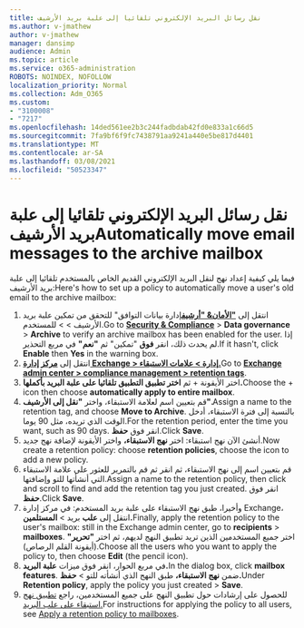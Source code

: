 ```yaml
---
title: نقل رسائل البريد الإلكتروني تلقائيا إلى علبة بريد الأرشيف
ms.author: v-jmathew
author: v-jmathew
manager: dansimp
audience: Admin
ms.topic: article
ms.service: o365-administration
ROBOTS: NOINDEX, NOFOLLOW
localization_priority: Normal
ms.collection: Adm_O365
ms.custom:
- "3100008"
- "7217"
ms.openlocfilehash: 14ded561ee2b3c244fadbdab42fd0e833a1c66d5
ms.sourcegitcommit: 7fa9bf6f9fc7438791aa9241a440e5be817d4401
ms.translationtype: MT
ms.contentlocale: ar-SA
ms.lasthandoff: 03/08/2021
ms.locfileid: "50523347"
---
```

# <a name="automatically-move-email-messages-to-the-archive-mailbox"></a><span data-ttu-id="61859-102">نقل رسائل البريد الإلكتروني تلقائيا إلى علبة بريد الأرشيف</span><span class="sxs-lookup"><span data-stu-id="61859-102">Automatically move email messages to the archive mailbox</span></span>

<span data-ttu-id="61859-103">فيما يلي كيفية إعداد نهج لنقل البريد الإلكتروني القديم الخاص بالمستخدم تلقائيا إلى علبة بريد الأرشيف:</span><span class="sxs-lookup"><span data-stu-id="61859-103">Here's how to set up a policy to automatically move a user's old email to the archive mailbox:</span></span>

1. <span data-ttu-id="61859-104">انتقل إلى [**"الأمان& "أرشيف**](https://go.microsoft.com/fwlink/p/?linkid=2077143)إدارة بيانات التوافق" للتحقق من تمكين علبة بريد الأرشيف  >    >   للمستخدم.</span><span class="sxs-lookup"><span data-stu-id="61859-104">Go to [**Security & Compliance**](https://go.microsoft.com/fwlink/p/?linkid=2077143) > **Data governance** > **Archive** to verify an archive mailbox has been enabled for the user.</span></span> <span data-ttu-id="61859-105">إذا لم يحدث ذلك، انقر **فوق** "تمكين" ثم **"نعم"** في مربع التحذير.</span><span class="sxs-lookup"><span data-stu-id="61859-105">If it hasn't, click **Enable** then **Yes** in the warning box.</span></span>
2. <span data-ttu-id="61859-106">انتقل إلى [**مركز إدارة Exchange > إدارة > علامات الاستبقاء.**](https://go.microsoft.com/fwlink/?linkid=2059104)</span><span class="sxs-lookup"><span data-stu-id="61859-106">Go to [**Exchange admin center > compliance management > retention tags**](https://go.microsoft.com/fwlink/?linkid=2059104).</span></span>
3. <span data-ttu-id="61859-107">اختر الأيقونة + ثم **اختر تطبيق التطبيق تلقائيا على علبة البريد بأكملها.**</span><span class="sxs-lookup"><span data-stu-id="61859-107">Choose the + icon then choose **automatically apply to entire mailbox**.</span></span>
4. <span data-ttu-id="61859-108">قم بتعيين اسم لعلامة الاستبقاء، واختر **"نقل إلى الأرشيف".**</span><span class="sxs-lookup"><span data-stu-id="61859-108">Assign a name to the retention tag, and choose **Move to Archive**.</span></span> <span data-ttu-id="61859-109">بالنسبة إلى فترة الاستبقاء، أدخل الوقت الذي تريده، مثل 90 يوما.</span><span class="sxs-lookup"><span data-stu-id="61859-109">For the retention period, enter the time you want, such as 90 days.</span></span> <span data-ttu-id="61859-110">انقر فوق **حفظ**.</span><span class="sxs-lookup"><span data-stu-id="61859-110">Click **Save**.</span></span>
5. <span data-ttu-id="61859-111">أنشئ الآن نهج استبقاء: اختر **نهج الاستبقاء،** واختر الأيقونة لإضافة نهج جديد.</span><span class="sxs-lookup"><span data-stu-id="61859-111">Now create a retention policy: choose **retention policies**, choose the icon to add a new policy.</span></span>
6. <span data-ttu-id="61859-112">قم بتعيين اسم إلى نهج الاستبقاء، ثم انقر ثم قم بالتمرير للعثور على علامة الاستبقاء التي أنشأتها للتو وإضافتها.</span><span class="sxs-lookup"><span data-stu-id="61859-112">Assign a name to the retention policy, then click and scroll to find and add the retention tag you just created.</span></span> <span data-ttu-id="61859-113">انقر فوق **حفظ**.</span><span class="sxs-lookup"><span data-stu-id="61859-113">Click **Save**.</span></span>
7. <span data-ttu-id="61859-114">وأخيرا، طبق نهج الاستبقاء على علبة بريد المستخدم: في مركز إدارة Exchange، انتقل إلى **علب** بريد  >  **المستلمين.**</span><span class="sxs-lookup"><span data-stu-id="61859-114">Finally, apply the retention policy to the user's mailbox: still in the Exchange admin center, go to **recipients** > **mailboxes**.</span></span> <span data-ttu-id="61859-115">اختر جميع المستخدمين الذين تريد تطبيق النهج لديهم، ثم اختر **"تحرير"** (أيقونة القلم الرصاص).</span><span class="sxs-lookup"><span data-stu-id="61859-115">Choose all the users who you want to apply the policy to, then choose **Edit** (the pencil icon).</span></span>
8. <span data-ttu-id="61859-116">في مربع الحوار، انقر فوق ميزات **علبة البريد.**</span><span class="sxs-lookup"><span data-stu-id="61859-116">In the dialog box, click **mailbox features**.</span></span> <span data-ttu-id="61859-117">ضمن **نهج الاستبقاء،** طبق النهج الذي أنشأته للتو > **حفظ.**</span><span class="sxs-lookup"><span data-stu-id="61859-117">Under **Retention policy**, apply the policy you just created > **Save**.</span></span>
9. <span data-ttu-id="61859-118">للحصول على إرشادات حول تطبيق النهج على جميع المستخدمين، راجع [تطبيق نهج استبقاء على علب البريد.](https://docs.microsoft.com/exchange/security-and-compliance/messaging-records-management/apply-retention-policy)</span><span class="sxs-lookup"><span data-stu-id="61859-118">For instructions for applying the policy to all users, see [Apply a retention policy to mailboxes](https://docs.microsoft.com/exchange/security-and-compliance/messaging-records-management/apply-retention-policy).</span></span>
